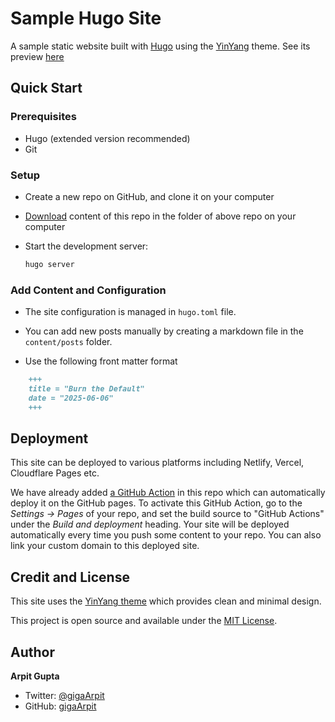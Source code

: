 # Sample Hugo Site

A sample static website built with [Hugo](https://gohugo.io/) using the [YinYang](https://github.com/joway/hugo-theme-yinyang) theme. See its preview [here](https://gigaarpit.github.io/sample-hugo-site/)

## Quick Start

### Prerequisites

- Hugo (extended version recommended)
- Git

### Setup

- Create a new repo on GitHub, and clone it on your computer

- [Download](https://github.com/gigaArpit/sample-hugo-site/archive/refs/heads/main.zip) content of this repo in the folder of above repo on your computer

- Start the development server:

   ```bash
   hugo server
   ```

### Add Content and Configuration

- The site configuration is managed in `hugo.toml` file.

- You can add new posts manually by creating a markdown file in the `content/posts` folder.

- Use the following front matter format

```markdown
    +++
    title = "Burn the Default"
    date = "2025-06-06"
    +++
```

## Deployment

This site can be deployed to various platforms including Netlify, Vercel, Cloudflare Pages etc. 

We have already added [a GitHub Action](.github/workflows/hugo.yml) in this repo which can automatically deploy it on the GitHub pages. To activate this GitHub Action, go to the *Settings -> Pages* of your repo, and set the build source to "GitHub Actions" under the *Build and deployment* heading. Your site will be deployed automatically every time you push some content to your repo. You can also link your custom domain to this deployed site.

## Credit and License

This site uses the [YinYang theme](https://github.com/joway/hugo-theme-yinyang) which provides clean and minimal design.

This project is open source and available under the [MIT License](LICENSE).

## Author

**Arpit Gupta**

- Twitter: [@gigaArpit](https://x.com/gigaArpit)
- GitHub: [gigaArpit](https://github.com/gigaArpit) 